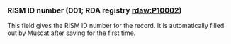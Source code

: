 ### RISM ID number (001; RDA registry [rdaw:P10002](http://www.rdaregistry.info/Elements/w/#P10002))

This field gives the RISM ID number for the record. It is automatically filled out by Muscat after saving for the first time.
